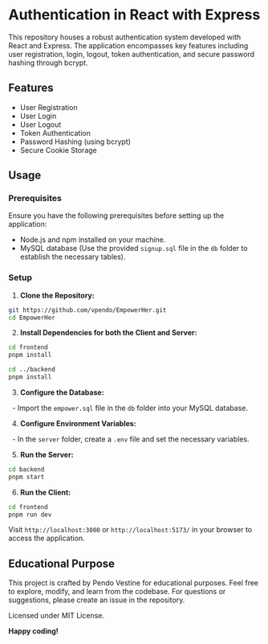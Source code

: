 # Authentication in React with Express

This repository houses a robust authentication system developed with React and Express. The application encompasses key features including user registration, login, logout, token authentication, and secure password hashing through bcrypt.

## Features

- User Registration
- User Login
- User Logout
- Token Authentication
- Password Hashing (using bcrypt)
- Secure Cookie Storage

## Usage

### Prerequisites

Ensure you have the following prerequisites before setting up the application:

- Node.js and npm installed on your machine.
- MySQL database (Use the provided `signup.sql` file in the `db` folder to establish the necessary tables).

### Setup

1. **Clone the Repository:**

```bash
git https://github.com/vpendo/EmpowerHer.git
cd EmpowerHer
```

2. **Install Dependencies for both the Client and Server:**

```bash
cd frontend
pnpm install

cd ../backend
pnpm install
```

3. **Configure the Database:**

  - Import the `empower.sql` file in the `db` folder into your MySQL database.

4. **Configure Environment Variables:**

  - In the `server` folder, create a `.env` file and set the necessary variables.

5. **Run the Server:**

```bash
cd backend
pnpm start
```

6. **Run the Client:**

```bash
cd frontend
pnpm run dev
```

Visit `http://localhost:3000` or `http://localhost:5173/` in your browser to access the application.

## Educational Purpose

This project is crafted by Pendo Vestine for educational purposes. Feel free to explore, modify, and learn from the codebase. For questions or suggestions, please create an issue in the repository.

Licensed under MIT License.

**Happy coding!**